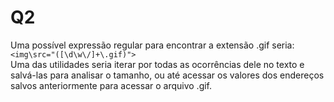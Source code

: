 # Q2
Uma possível expressão regular para encontrar a extensão .gif seria: ```<img\src="([\d\w\/]+\.gif)">```<br>
Uma das utilidades seria iterar por todas as ocorrências dele no texto e salvá-las para analisar o tamanho, ou até acessar os valores dos endereços salvos anteriormente para acessar o arquivo .gif.
